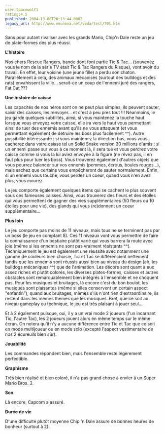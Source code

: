 ```yaml
---
user:Spacewolf1
rating:4.5
published: 2004-10-08T20:13:44.000Z
legacy_url: http://www.emunova.net/veda/test/701.htm
---
```

Sans pour autant rivaliser avec les grands Mario, Chip'n Dale reste un jeu de plate-formes des plus réussi.  

  

**L'histoire**  

Nos chers Rescue Rangers, bande dont font partie Tic & Tac... (souvenez vous le nom de la série TV était Tic & Tac Rangers du Risque), vont avoir du travail. En effet, leur voisine (une jeune fille) a perdu son chaton. Parallèlement à cela, des animaux mécanisés (surtout des bulldogs et des rats) envahissent la ville... serait-ce un coup de l'ennemi juré des rangers, Fat Cat ???  

  

**Une histoire de caisse**  

Les capacités de nos héros sont on ne peut plus simples, ils peuvent sauter, saisir des caisses, les renvoyer... et c'est à peu près tout !!! Néanmoins, le jeu garde quelques subtilités, ainsi, si vous maintenez la touche haut lorsque vous envoyez votre caisse, elle ira vers le haut vous permettant ainsi de tuer des ennemis avant qu'ils ne vous attaquent (et vous permettant également de détruire les boss plus facilement ^^). Autre possibilité intéressante : si vous maintenez la direction bas, vous vous cacherez dans votre caisse tel un Solid Snake version 30 millions d'amis ; si un ennemi passe sur vous à ce moment là, il sera tué et vous perdrez votre caisse comme si vous la lui aviez envoyée à la figure (ne rêvez pas, il en faut plus pour tuer les boss). Vous trouverez également d'autres objets que vous pourrez balancer sur vos ennemis (pommes, écrous, boules rouges...), mais sachez que certains vous empêcheront de sauter normalement. Enfin, si un ennemi vous touche, vous perdez un coeur, quand vous n'en avez plus, vous mourez.  

Le jeu comporte également quelques items qui se cachent le plus souvent sous ces fameuses caisses. Ainsi, vous trouverez des fleurs et des étoiles qui vous permettent de gagner des vies supplémentaires (50 fleurs ou 10 étoiles pour une vie), des glands qui vous (re)donnent un coeur supplémentaire...  

  

**Plus loin**  

Le jeu comporte pas moins de 11 niveaux, mais tous ne se terminent pas par un boss (le jeu en comptant 8). Ces 11 niveaux vont vous permettre de faire la connaissance d'un bestiaire plutôt varié qui vous barrera la route avec joie (même si les ennemis ne sont pas vraiment résistants ^^). Techniquement le jeu est également une réussite avec notamment une gamme de couleurs bien choisie, Tic et Tac se différencient nettement tandis que les ennemis sont réussis aussi bien au niveau du design (ah, les bulldogs mécaniques ^^) que de l'animation. Les décors sont quant à eux assez riches et plutôt colorés, les diverses plates-formes, caisses et autres obstacles sont remarquablement bien intégrés à l'ensemble et ne choquent pas. Pour les musiques et bruitages, là encore c'est du bon boulot, les musiques sont plaisantes (même si elles conservent un certain aspect "enfantin"), quand aux bruitages, mêmes s'ils n'ont rien d'extraordinaire, ils restent dans les mêmes thèmes que les musiques. Bref, que ce soit au niveau gameplay ou technique, le jeu est très plaisant à jouer seul...  

Et à 2 également puisque, oui, il y a un vrai mode 2 joueurs (l'un incarnant Tic, l'autre Tac), les 2 joueurs jouent alors en même temps sur le même écran. On notera qu'il n'y a aucune différence entre Tic et Tac que ce soit en mode multijoueur ou en mode solo (excepté l'aspect vestimentaire de nos 2 écureuils bien sûr).  

  

  

**Jouabilité**  

Les commandes répondent bien, mais l'ensemble reste légèrement perfectible.  

**Graphisme**  

Très bien réalisé et bien coloré, il n'a pas grand chose à envier à un Super Mario Bros. 3\.  

**Son**  

Là encore, Capcom a assuré.  

**Durée de vie**  

D'une difficulté plutôt moyenne Chip 'n Dale assure de bonnes heures de bonheur (surtout à 2).